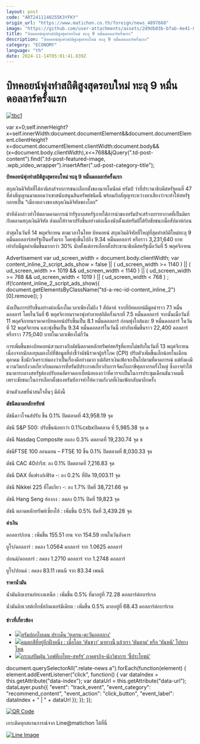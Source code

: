 ```yaml
---
layout: post
code: "ART2411140255K3YFKY"
origin_url: "https://www.matichon.co.th/foreign/news_4897668"
image: "https://github.com/user-attachments/assets/2d9db03b-bfab-4e41-8b93-dd768b2b2741"
title: "บิทคอยน์พุ่งทำสถิติสูงสุดรอบใหม่ ทะลุ 9 หมื่นดอลลาร์ครั้งแรก"
description: "บิทคอยน์พุ่งทำสถิติสูงสุดรอบใหม่ ทะลุ 9 หมื่นดอลลาร์ครั้งแรก"
category: "ECONOMY"
language: "th"
date: 2024-11-14T05:01:41.839Z
---
```


# บิทคอยน์พุ่งทำสถิติสูงสุดรอบใหม่ ทะลุ 9 หมื่นดอลลาร์ครั้งแรก

[![](https://www.matichon.co.th/wp-content/uploads/2024/11/tbc1.jpg "tbc1")](https://www.matichon.co.th/wp-content/uploads/2024/11/tbc1.jpg)

var x=0;self.innerHeight?x=self.innerWidth:document.documentElement&&document.documentElement.clientHeight?x=document.documentElement.clientWidth:document.body&&(x=document.body.clientWidth),x<=768&&jQuery(".td-post-content").find(".td-post-featured-image, .wpb\_video\_wrapper").insertAfter(".ud-post-category-title");

**บิทคอยน์พุ่งทำสถิติสูงสุดรอบใหม่ ทะลุ 9 หมื่นดอลลาร์ครั้งแรก**

สกุลเงินดิจิทัลที่ได้อานิสงส์จากการชนะเลือกตั้งของนายโดนัลด์ ทรัมป์ ว่าที่ประานาธิบดีสหรัฐคนที่ 47 ที่ส่งสัญญานมาตลอดว่าเขาสนับสนุนสินทรัพย์ชนิดนี้ พร้อมกับสัญญาระหว่างหาเสียงว่าจะทำให้สหรัฐกลายเป็น “เมืองหลวงของสกุลเงินดิจิทัลของโลก”

ท่าทีดังกล่าวทำให้ตลาดคาดการณ์ว่ารัฐบาลสหรัฐภายใต้การนำของทรัมป์จะสร้างบรรยากาศที่เป็นมิตรกับตลาดสกุลเงินดิจิทัล ส่งผลให้ราคาปรับขึ้นอย่างต่อเนื่องนับตั้งแต่ทรัมป์ได้รับชัยชนะเมื่อสัปดาห์ก่อน

ล่าสุดในวันที่ 14 พฤศจิกายน ตามเวลาในไทย บิทคอยน์ สกุลเงินดิจิทัลที่ใหญ่ที่สุดทำสถิติใหม่ทะลุ 9 หมื่นดอลลาร์สหรัฐเป็นครั้งแรก โดยพุ่งขึ้นไปถึง 9.34 หมื่นดอลลาร์ หรือราว 3,231,640 บาท เท่ากับมีมูลค่าเพิ่มขึ้นมากกว่า 30% นับตั้งแต่การเลือกตั้งประธานาธิบดีสหรัฐเมื่อวันที่ 5 พฤศจิกายน

Advertisement var ud\_screen\_width = document.body.clientWidth; var content\_inline\_2\_script\_ads\_show = false || ( ud\_screen\_width >= 1140 ) || ( ud\_screen\_width >= 1019 && ud\_screen\_width < 1140 ) || ( ud\_screen\_width >= 768 && ud\_screen\_width < 1019 ) || ( ud\_screen\_width < 768 ) ; if(!content\_inline\_2\_script\_ads\_show){ document.getElementsByClassName("td-a-rec-id-content\_inline\_2")\[0\].remove(); }

นับเป็นการปรับขึ้นอย่างต่อเนื่องในเวลาเพียงไม่ถึง 1 สัปดาห์ จากที่บิทคอยน์มีมูลค่าราว 7.1 หมื่นดอลลาร์ โดยในวันที่ 6 พฤศจิกายนราคาพุ่งทำลายสถิติครั้งแรกที่ 7.5 หมื่นดอลลาร์ จากนั้นเมื่อวันที่ 11 พฤศจิกายนราคาคาบิทคอยน์ปรับขึ้นเป็น 8.1 หมื่นดอลลาร์ ก่อนพุ่งใกล้แตะ 9 หมื่นดอลลาร์ ในวันที่ 12 พฤศจิกายน และพุ่งขึ้นเป็น 9.34 หมื่นดอลลาร์ในวันนี้ เท่ากับเพิ่มขึ้นราว 22,400 ดอลลาร์ หรือราว 775,040 บาทในเวลาเพียงไม่กี่วัน

การเพิ่มขึ้นของบิทคอยน์สวนทางกับดัชนีตลาดหลักทรัพย์สหรัฐที่แทบไม่ขยับในวันที่ 13 พฤศจิกายน เนื่องจากนักลงทุนมองไปที่ข้อมูลที่บ่งชี้ว่าดัชนีราคาผู้บริโภค (CPI) ปรับตัวเพิ่มขึ้นเล็กน้อยในเดือนตุลาคม ซึ่งนักวิเคราะห์มองว่าเป็นเรื่องดีอย่างมาก แม้อัตราเงินเฟ้อจะเป็นไปตามที่คาดการณ์ แต่ยังคงมีความวิตกกังวลเกี่ยวกับแผนการที่ทรัมป์ประกาศเกี่ยวกับการจัดเก็บภาษีศุลกากรครั้งใหญ่ ซึ่งอาจทำให้ธนาคารกลางสหรัฐต้องปรับลดอัตราดอกเบี้ยน้อยลงกว่าที่ควรจะเป็นในการประชุมเดือนธันวาคมนี้ เพราะชัยชนะในการเลือกตั้งของทรัมป์อาจทำให้ความกังวลที่เงินเฟ้อกลับมาอีกครั้ง

ด้านตัวเลขที่น่าสนใจอื่นๆ มีดังนี้

**ดัชนีตลาดหลักทรัยพ์**

ดัชนีดาวโจนส์ปรับ ขึ้น 0.1% ปิดตลาดที่ 43,958.19 จุด

ดัชนี S&P 500: ปรับขึ้นน้อยกว่า 0.1%cxbxปิดตลาด ที่ 5,985.38 จุด ด

ดัชนี Nasdaq Composite ลดลง 0.3% ดตลาดที่ 19,230.74 จุด ช

ดัชนีFTSE 100 ลอนดอน – FTSE 10 ขึ้น 0.1% ปิดตลาดที่ 8,030.33 จุด

ดัชนี CAC 40ปารีส: ลง 0.1% ปิดตลาดที่ 7,216.83 จุด

ดัชนี DAX ที่แฟรงก์เฟิร์ต -: ลง 0.2% ที่ปิด 19,003.11 จุด

ดัชนี Nikkei 225 ที่โตเกียว -: ลง 1.7% ปิดที่ 38,721.66 จุด

ดัชนี Hang Seng ฮ่องกง : ลดลง 0.1% ปิดที่ 19,823 จุด

ดัชนี ตลาดหลักทรัพย์เซี่ยงไฮ้ : เพิ่มขึ้น 0.5% ปิดที่ 3,439.28 จุด

**ค่าเงิน**

ดอลลาร์/เยน : เพิ่มขึ้น 155.51 เยน จาก 154.59 เยนในวันอังคาร

ยูโร/ดอลลาร์ : ลดลง 1.0564 ดอลลาร์ จาก 1.0625 ดอลลาร์

ปอนด์/ดอลลาร์ : ลดลง 1.2710 ดอลลาร์ จาก 1.2748 ดอลลาร์

ยูโร/ปอนด์ : ลดลง 83.11 เพนนี จาก 83.34 เพนนี

**ราคาน้ำมัน**

น้ำมันดิบเบรนท์ทะเลเหนือ : เพิ่มขึ้น 0.5% ที่มาอยู่ที่ 72.28 ดอลลาร์ต่อบาร์เรล

น้ำมันดิบเวสต์เท็กซัสอินเตอร์มีเดียต : เพิ่มขึ้น 0.5% มาออยู่ที่ 68.43 ดอลลาร์ต่อบาร์เรล

#### ข่าวที่เกี่ยวข้อง

*   [![](https://www.matichon.co.th/wp-content/uploads/2024/11/ovf.jpg)ทรัมปถกไบเดน ประเด็น ‘ยูเครน-ตะวันออกลาง’](https://www.matichon.co.th/foreign/news_4897893)
*   [![](https://www.matichon.co.th/wp-content/uploads/2024/11/Z-2.jpg)คนตกสีที่อยู่อีกฝั่งหนึ่ง : เมื่อโลก ‘หันขวา’ มาทางนี้ แล้วเรา ‘หันตาม’ หรือ ‘หันหนี’ ไปทางไหน](https://www.matichon.co.th/columnists/news_4892926)
*   [![](https://www.matichon.co.th/wp-content/uploads/2024/11/WEB-051411.jpg)กระแสปัดฝุ่น ‘เอฟทีเอไทย-สหรัฐ’ ภาคธุรกิจ-นักวิชาการ ‘ชี้ประโยชน์’](https://www.matichon.co.th/economy/news_4896295)

document.querySelectorAll(".relate-news a").forEach(function(element) { element.addEventListener("click", function() { var dataIndex = this.getAttribute("data-index"); var dataUrl = this.getAttribute("data-url"); dataLayer.push({ "event": "track\_event", "event\_category": "recommend\_content", "event\_action": "click\_button", "event\_label": dataIndex + " | " + dataUrl }); }); });

[![QR Code](https://www.matichon.co.th/wp-content/uploads/2023/07/wob1371z.jpg)](https://lin.ee/ht0nDxX)

เกาะติดทุกสถานการณ์จาก Line@matichon ได้ที่นี่

[![Line Image](https://www.matichon.co.th/wp-content/uploads/2023/07/th.png)](https://lin.ee/ht0nDxX)